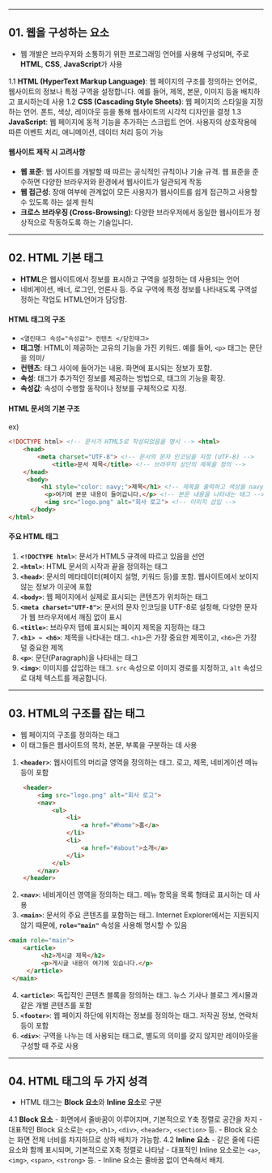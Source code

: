 ***
## 01. 웹을 구성하는 요소

- 웹 개발은 브라우저와 소통하기 위한 프로그래밍 언어를 사용해 구성되며, 주로 **HTML**, **CSS**, **JavaScript**가 사용

1.1 **HTML (HyperText Markup Language)**: 웹 페이지의 구조를 정의하는 언어로, 웹사이트의 정보나 특정 구역을 설정합니다. 예를 들어, 제목, 본문, 이미지 등을 배치하고 표시하는데 사용
1.2 **CSS (Cascading Style Sheets)**: 웹 페이지의 스타일을 지정하는 언어. 폰트, 색상, 레이아웃 등을 통해 웹사이트의 시각적 디자인을 결정
1.3 **JavaScript**: 웹 페이지에 동적 기능을 추가하는 스크립트 언어. 사용자의 상호작용에 따른 이벤트 처리, 애니메이션, 데이터 처리 등이 가능

#### 웹사이트 제작 시 고려사항

- **웹 표준**: 웹 사이트를 개발할 때 따르는 공식적인 규칙이나 기술 규격. 웹 표준을 준수하면 다양한 브라우저와 환경에서 웹사이트가 일관되게 작동
- **웹 접근성**: 장애 여부에 관계없이 모든 사용자가 웹사이트를 쉽게 접근하고 사용할 수 있도록 하는 설계 원칙
- **크로스 브라우징 (Cross-Browsing)**: 다양한 브라우저에서 동일한 웹사이트가 정상적으로 작동하도록 하는 기술입니다.
***
## 02. HTML 기본 태그

- **HTML**은 웹사이트에서 정보를 표시하고 구역을 설정하는 데 사용되는 언어
- 네비게이션, 배너, 로그인, 언론사 등. 주요 구역에 특정 정보를 나타내도록 구역설정하는 작업도 HTML언어가 담당함.
#### HTML 태그의 구조
- `<열린태그 속성="속성값"> 컨텐츠 </닫힌태그>`
- **태그명**: HTML이 제공하는 고유의 기능을 가진 키워드. 예를 들어, `<p>` 태그는 문단을 의미/
- **컨텐츠**: 태그 사이에 들어가는 내용. 화면에 표시되는 정보가 포함.
- **속성**: 태그가 추가적인 정보를 제공하는 방법으로, 태그의 기능을 확장.
- **속성값**: 속성이 수행할 동작이나 정보를 구체적으로 지정.

#### HTML 문서의 기본 구조

ex)

```html
<!DOCTYPE html> <!-- 문서가 HTML5로 작성되었음을 명시 --> <html>   
	<head>     
		<meta charset="UTF-8"> <!-- 문서의 문자 인코딩을 지정 (UTF-8) -->     
			<title>문서 제목</title> <!-- 브라우저 상단의 제목을 정의 -->   
	</head>  
	 <body>     
		 <h1 style="color: navy;">제목</h1> <!-- 제목을 출력하고 색상을 navy로 지정 -->    
		  <p>여기에 본문 내용이 들어갑니다.</p> <!-- 본문 내용을 나타내는 태그 -->     
		  <img src="logo.png" alt="회사 로고"> <!-- 이미지 삽입 -->   
	  </body> 
</html>
```

#### 주요 HTML 태그

1. **`<!DOCTYPE html>`**: 문서가 HTML5 규격에 따르고 있음을 선언
2. **`<html>`**: HTML 문서의 시작과 끝을 정의하는 태그
3. **`<head>`**: 문서의 메타데이터(페이지 설명, 키워드 등)를 포함. 웹사이트에서 보이지 않는 정보가 이곳에 포함
4. **`<body>`**: 웹 페이지에서 실제로 표시되는 콘텐츠가 위치하는 태그
5. **`<meta charset="UTF-8">`**: 문서의 문자 인코딩을 UTF-8로 설정해, 다양한 문자가 웹 브라우저에서 깨짐 없이 표시
6. **`<title>`**: 브라우저 탭에 표시되는 페이지 제목을 지정하는 태그
7. **`<h1> ~ <h6>`**: 제목을 나타내는 태그. `<h1>`은 가장 중요한 제목이고, `<h6>`은 가장 덜 중요한 제목
8. **`<p>`**: 문단(Paragraph)을 나타내는 태그
9. **`<img>`**: 이미지를 삽입하는 태그. `src` 속성으로 이미지 경로를 지정하고, `alt` 속성으로 대체 텍스트를 제공합니다.

***
## 03. HTML의 구조를 잡는 태그

- 웹 페이지의 구조를 정의하는 태그 
- 이 태그들은 웹사이트의 목차, 본문, 부록을 구분하는 데 사용

1. **`<header>`**: 웹사이트의 머리글 영역을 정의하는 태그. 로고, 제목, 네비게이션 메뉴 등이 포함
    
```html
    <header>   
	    <img src="logo.png" alt="회사 로고">   
		<nav>     
			<ul>       
				<li>
					<a href="#home">홈</a>
				</li>       
				<li>
					<a href="#about">소개</a>
				</li>     
			</ul>   
		</nav> 
	</header>
```   
2. **`<nav>`**: 네비게이션 영역을 정의하는 태그. 메뉴 항목을 목록 형태로 표시하는 데 사용
3. **`<main>`**: 문서의 주요 콘텐츠를 포함하는 태그. Internet Explorer에서는 지원되지 않기 때문에, **`role="main"`** 속성을 사용해 명시할 수 있음
    
```html
<main role="main">   
	<article>    
		 <h2>게시글 제목</h2>     
		 <p>게시글 내용이 여기에 있습니다.</p>   
	 </article> 
 </main>
```   
4. **`<article>`**: 독립적인 콘텐츠 블록을 정의하는 태그. 뉴스 기사나 블로그 게시물과 같은 개별 콘텐츠를 포함
5. **`<footer>`**: 웹 페이지 하단에 위치하는 정보를 정의하는 태그. 저작권 정보, 연락처 등이 포함
6. **`<div>`**: 구역을 나누는 데 사용되는 태그로, 별도의 의미를 갖지 않지만 레이아웃을 구성할 때 주로 사용

---

## 04. HTML 태그의 두 가지 성격

- HTML 태그는 **Block 요소**와 **Inline 요소**로 구분

4.1 **Block 요소**
    - 화면에서 줄바꿈이 이루어지며, 기본적으로 Y축 정렬로 공간을 차지
    - 대표적인 Block 요소로는 `<p>`, `<h1>`, `<div>`, `<header>`, `<section>` 등.
    - Block 요소는 화면 전체 너비를 차지하므로 상하 배치가 가능함.
4.2 **Inline 요소**
    - 같은 줄에 다른 요소와 함께 표시되며, 기본적으로 X축 정렬로 나타남
    - 대표적인 Inline 요소로는 `<a>`, `<img>`, `<span>`, `<strong>` 등.
    - Inline 요소는 줄바꿈 없이 연속해서 배치.
